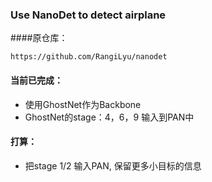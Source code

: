 ### Use NanoDet to detect airplane

####原仓库：
```
https://github.com/RangiLyu/nanodet
```
#### 当前已完成：
* 使用GhostNet作为Backbone
* GhostNet的stage：4，6，9 输入到PAN中

#### 打算：
* 把stage 1/2 输入PAN, 保留更多小目标的信息
